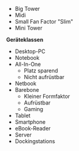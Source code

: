 - Big Tower
- Midi
- Small Fan Factor "Slim"
- Mini Tower

**Geräteklassen**
- Desktop-PC
- Notebook
- All-In-One
	- Platz sparend
	- Nicht aufrüstbar
- Netbook
- Barebone
	- Kleiner Formfaktor
	- Aufrüstbar
	- Gaming
- Tablet
- Smartphone
- eBook-Reader
- Server
- Dockingstations